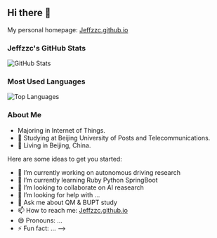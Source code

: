 ## Hi there 👋

My personal homepage: [Jeffzzc.github.io](https://Jeffzzc.github.io)

### Jeffzzc's GitHub Stats

![GitHub Stats](https://github-readme-stats.vercel.app/api?username=Jeffzzc&show_icons=true&count_private=true)

### Most Used Languages

![Top Languages](https://github-readme-stats.vercel.app/api/top-langs/?username=Jeffzzc&layout=compact&langs_count=100)

### About Me

- Majoring in Internet of Things.
- 🏫 Studying at Beijing University of Posts and Telecommunications.
- 📍 Living in Beijing, China.



Here are some ideas to get you started:

- 🔭 I’m currently working on autonomous driving research
- 🌱 I’m currently learning Ruby Python SpringBoot
- 👯 I’m looking to collaborate on AI reasearch
- 🤔 I’m looking for help with ...
- 💬 Ask me about QM & BUPT study
- 📫 How to reach me: [Jeffzzc.github.io](https://Jeffzzc.github.io)
- 😄 Pronouns: ...
- ⚡ Fun fact: ...
-->
